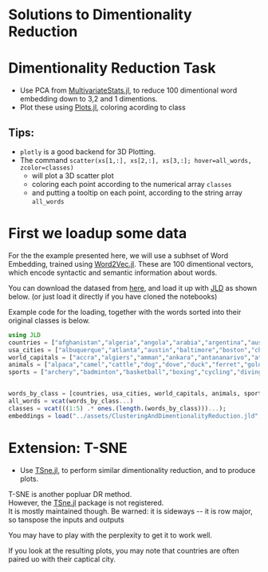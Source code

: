 
# Solutions to  Dimentionality Reduction 

# Dimentionality Reduction Task

 - Use PCA from [MultivariateStats.jl](https://github.com/JuliaStats/MultivariateStats.jl), to reduce 100 dimentional word embedding down to 3,2 and 1 dimentions. 
 - Plot these using [Plots.jl](https://github.com/tbreloff/Plots.jl), coloring acording to class
 
## Tips:

 - `plotly` is a good backend for 3D Plotting.
 - The command `scatter(xs[1,:], xs[2,:], xs[3,:]; hover=all_words, zcolor=classes)` 
   - will plot a 3D scatter plot
   - coloring each point according to the numerical array `classes`
   - and putting a tooltip on each point, according to the string array `all_words`

# First we loadup some data
For the the example presented here, we will use a subhset of Word Embedding, trained using [Word2Vec.jl](https://github.com/tanmaykm/Word2Vec.jl).
These are 100 dimentional vectors, which encode syntactic and semantic information about words.

You can download the datased from [here](http://ucidatascienceinitiative.github.io/IntroToJulia/Html/ForwardDiff), and load it up with [JLD](https://github.com/JuliaIO/JLD.jl) as shown below. (or just load it directly if you have cloned the notebooks)

Example code for the loading,
together with the words sorted into their original classes is below.



```julia
using JLD
countries = ["afghanistan","algeria","angola","arabia","argentina","australia","bangladesh","brazil","britain","canada","china","colombia","congo","egypt","england","ethiopia","france","germany","ghana","india","indonesia","iran","iraq","ireland","italy","japan","kenya","korea","madagascar","malaysia","mexico","morocco","mozambique","myanmar","nepal","nigeria","pakistan","peru","philippines","poland","russia","south","spain","sudan","tanzania","thailand","uganda","ukraine","usa","uzbekistan","venezuela","vietnam","wales","yemen"]
usa_cities = ["albuquerque","atlanta","austin","baltimore","boston","charlotte","chicago","columbus","dallas","denver","detroit","francisco","fresno","houston","indianapolis","jacksonville","las","louisville","memphis","mesa","milwaukee","nashville","omaha","philadelphia","phoenix","portland","raleigh","sacramento","san","seattle","tucson","vegas","washington"]
world_capitals = ["accra","algiers","amman","ankara","antananarivo","athens","baghdad","baku","bangkok","beijing","beirut","berlin","bogotá","brasília","bucharest","budapest","cairo","caracas","damascus","dhaka","hanoi","havana","jakarta","kabul","kampala","khartoum","kinshasa","kyiv","lima","london","luanda","madrid","manila","minsk","moscow","nairobi","paris","pretoria","pyongyang","quito","rabat","riyadh","rome","santiago","seoul","singapore","stockholm","taipei","tashkent","tehran","tokyo","vienna","warsaw","yaoundé"]
animals = ["alpaca","camel","cattle","dog","dove","duck","ferret","goldfish","goose","guineafowl","llama","mouse","pigeon","yak"]
sports = ["archery","badminton","basketball","boxing","cycling","diving","equestrian","fencing","field","football","golf","gymnastics","handball","hockey","judo","kayak","pentathlon","polo","rowing","rugby","sailing","shooting","soccer","swimming","taekwondo","tennis","triathlon","volleyball","weightlifting","wrestling"]


words_by_class = [countries, usa_cities, world_capitals, animals, sports]
all_words = vcat(words_by_class...)
classes = vcat(((1:5) .* ones.(length.(words_by_class)))...);
embeddings = load("../assets/ClusteringAndDimentionalityReduction.jld", "embeddings")
```

# Extension: T-SNE

 - Use [TSne.jl](https://github.com/lejon/TSne.jl), to perform similar dimentionality reduction, and to produce plots.

T-SNE is another popluar DR method.  
However, the [TSne.jl](https://github.com/lejon/TSne.jl) package is not registered.  
It is mostly maintained though.
Be warned: it is sideways -- it is row major, so tanspose the inputs and outputs

You may have to play with the perplexity to get it to work well.


If you look at the resulting plots, you may note that countries are often paired uo with their captical city.

